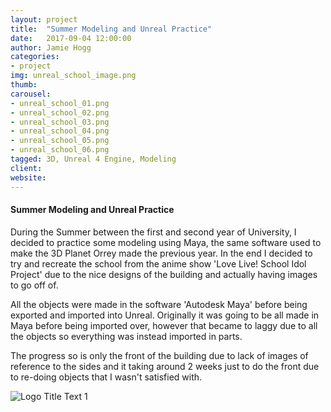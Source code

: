 ```yaml
---
layout: project
title:  "Summer Modeling and Unreal Practice"
date:   2017-09-04 12:00:00
author: Jamie Hogg
categories:
- project
img: unreal_school_image.png
thumb: 
carousel:
- unreal_school_01.png
- unreal_school_02.png
- unreal_school_03.png
- unreal_school_04.png
- unreal_school_05.png
- unreal_school_06.png
tagged: 3D, Unreal 4 Engine, Modeling
client: 
website: 
---
```

#### Summer Modeling and Unreal Practice
During the Summer between the first and second year of University, I decided to practice some modeling using Maya, the same software used to make the 3D Planet Orrey made the previous year. In the end I decided to try and recreate the school from the anime show 'Love Live! School Idol Project' due to the nice designs of the building and actually having images to go off of.

All the objects were made in the software 'Autodesk Maya' before being exported and imported into Unreal. Originally it was going to be all made in Maya before being imported over, however that became to laggy due to all the objects so everything was instead imported in parts.

The progress so is only the front of the building due to lack of images of reference to the sides and it taking around 2 weeks just to do the front due to re-doing objects that I wasn't satisfied with.

![](https://vignette.wikia.nocookie.net/love-live/images/4/46/Otonokizaka_High_School.jpg/revision/latest?cb=20160420131607 "Logo Title Text 1")
